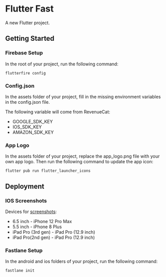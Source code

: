 # Flutter Fast

A new Flutter project.

## Getting Started

### Firebase Setup
In the root of your project, run the following command:
```
flutterfire config
```

### Config.json
In the assets folder of your project, fill in the missing environment variables in the config.json file.

The following variable will come from RevenueCat:
- GOOGLE_SDK_KEY
- IOS_SDK_KEY
- AMAZON_SDK_KEY

### App Logo
In the assets folder of your project, replace the app_logo.png file with your own app logo. Then run the following command to update the app icon:
```
flutter pub run flutter_launcher_icons
```

## Deployment

### IOS Screenshots
Devices for [screenshots](https://stackoverflow.com/questions/53297870/wrong-screenshot-size-in-xcode-10-using-simulator):
- 6.5 inch - iPhone 12 Pro Max
- 5.5 inch - iPhone 8 Plus
- iPad Pro (3rd gen) - iPad Pro (12.9 inch)
- iPad Pro(2nd gen) - iPad Pro (12.9 inch)

### Fastlane Setup
In the android and ios folders of your project, run the following command:
```
fastlane init
```